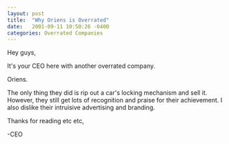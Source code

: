```yaml
---
layout: post
title:  "Why Oriens is Overrated"
date:   2001-09-11 10:50:26 -0400
categories: Overrated Companies
---
```

Hey guys, 


It's your CEO here with another overrated company.


Oriens.


The only thing they did is rip out a car's locking mechanism and sell it. However, they still get lots of recognition and praise for their achievement. I also dislike their intruisive advertising and branding.


Thanks for reading etc etc,


-CEO
